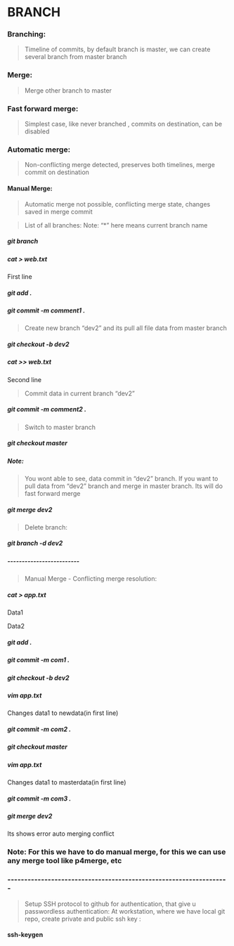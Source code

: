 # BRANCH

### Branching:
> Timeline of commits, by default branch is master, we can create several branch from master branch

### Merge:
> Merge other branch to master

### Fast forward merge:
> Simplest case, like never branched , commits on destination, can be disabled

### Automatic merge:
> Non-conflicting merge detected, preserves both timelines, merge commit on destination

#### Manual Merge:
> Automatic merge not possible, conflicting merge state, changes saved in merge commit

> List of all branches: Note: “*” here means current branch name
##### git branch


##### cat > web.txt
First line

##### git add .
##### git commit -m comment1 .

> Create new branch “dev2” and its pull all file data from master branch
##### git checkout -b dev2
##### cat >> web.txt
Second line

> Commit data in current branch “dev2”
##### git commit -m comment2 .

> Switch to master branch
##### git checkout master

##### Note: 
> You wont able to see, data commit in “dev2” branch. If you want to pull data from “dev2” branch and merge in master branch. Its will do fast forward merge
##### git merge dev2

> Delete branch:
##### git branch -d dev2

##### -------------------------
> Manual Merge - Conflicting merge resolution:

##### cat > app.txt
Data1

Data2

##### git add .
##### git commit -m com1 .

##### git checkout -b dev2
##### vim app.txt

Changes data1 to newdata(in first line)

##### git commit -m com2 .

##### git checkout master
##### vim app.txt
Changes data1 to masterdata(in first line)

##### git commit -m com3 .

##### git merge dev2
Its shows error auto merging conflict

### Note: For this we have to do manual merge, for this we can use any merge tool like p4merge, etc

### ------------------------------------------------------------------

> Setup SSH protocol to github for authentication, that give u passwordless authentication:
  At workstation, where we have local git repo, create private and public ssh key :
#### ssh-keygen


